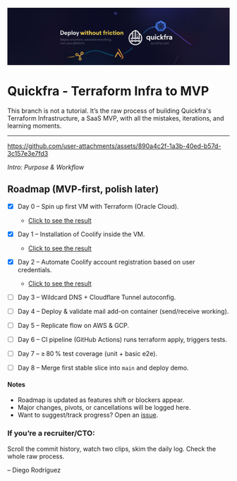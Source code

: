 ![](https://github.com/Quickfra/quickfra/raw/main/assets/banner.png)
# Quickfra - Terraform Infra to MVP

This branch is not a tutorial. It’s the raw process of building Quickfra's Terraform Infrastructure, a SaaS MVP, with all the mistakes, iterations, and learning moments.

---


https://github.com/user-attachments/assets/890a4c2f-1a3b-40ed-b57d-3c157e3e7fd3

*Intro: Purpose & Workflow*

## Roadmap (MVP‑first, polish later)

- [x] Day 0 – Spin up first VM with Terraform (Oracle Cloud).
  - [Click to see the result](https://bsky.app/profile/justdiego.com/post/3lsy3navxoc2l)

- [x] Day 1 – Installation of Coolify inside the VM.
  - [Click to see the result](https://bsky.app/profile/justdiego.com/post/3lsyszlway22a)
  
- [x] Day 2 – Automate Coolify account registration based on user credentials.
  - [Click to see the result](https://bsky.app/profile/justdiego.com/post/3lt33tfqbhs2n)

- [ ] Day 3 – Wildcard DNS + Cloudflare Tunnel autoconfig.

- [ ] Day 4 – Deploy & validate mail add-on container (send/receive working).

- [ ] Day 5 – Replicate flow on AWS & GCP.

- [ ] Day 6 – CI pipeline (GitHub Actions) runs terraform apply, triggers tests.

- [ ] Day 7 – ≥ 80 % test coverage (unit + basic e2e).

- [ ] Day 8 – Merge first stable slice into `main` and deploy demo.

#### Notes
- Roadmap is updated as features shift or blockers appear.  
- Major changes, pivots, or cancellations will be logged here.
- Want to suggest/track progress? Open an [issue](https://github.com/Quickfra/quickfra/issues).

### If you’re a recruiter/CTO:
Scroll the commit history, watch two clips, skim the daily log. Check the whole raw process.

– Diego Rodríguez